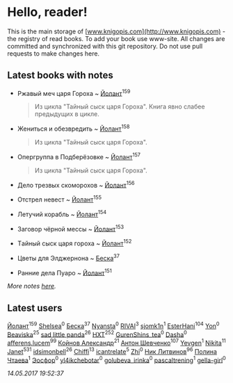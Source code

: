 # Hello, reader!
This is the main storage of [www.knigopis.com](http://www.knigopis.com) - the registry of read books.
To add your book use www-site. All changes are committed and synchronized with this git repository.
Do not use pull requests to make changes here.


## Latest books with notes
* Ржавый меч царя Гороха ~ [Йолант](users/104/104690883692185089260-google)<sup>159</sup>
    > Из цикла "Тайный сыск царя Гороха". Книга явно слабее предыдущих в цикле.

* Жениться и обезвредить ~ [Йолант](users/104/104690883692185089260-google)<sup>158</sup>
    > Из цикла "Тайный сыск царя Гороха".

* Опергруппа в Подберёзовке ~ [Йолант](users/104/104690883692185089260-google)<sup>157</sup>
    > Из цикла "Тайный сыск царя Гороха".

* Дело трезвых скоморохов ~ [Йолант](users/104/104690883692185089260-google)<sup>156</sup>

* Отстрел невест ~ [Йолант](users/104/104690883692185089260-google)<sup>155</sup>

* Летучий корабль ~ [Йолант](users/104/104690883692185089260-google)<sup>154</sup>

* Заговор чёрной мессы ~ [Йолант](users/104/104690883692185089260-google)<sup>153</sup>

* Tайный сыск царя гороха ~ [Йолант](users/104/104690883692185089260-google)<sup>152</sup>

* Цветы для Элджернона ~ [Беска](users/157/1577468-vkontakte)<sup>37</sup>

* Ранние дела Пуаро ~ [Йолант](users/104/104690883692185089260-google)<sup>151</sup>


_More notes [here](latest_books_with_notes.md)._


## Latest users
[Йолант](users/104/104690883692185089260-google)<sup>159</sup> 
[Shelsea](users/967/9675370869020666520-mailru)<sup>0</sup> 
[Беска](users/157/1577468-vkontakte)<sup>37</sup> 
[Nyansta](users/241/241453083-vkontakte)<sup>0</sup> 
[RIVAI](users/105/105617470861273678190-google)<sup>3</sup> 
[sjomk1n](users/243/243975624-vkontakte)<sup>1</sup> 
[EsterHani](users/305/30558181-vkontakte)<sup>104</sup> 
[Yon](users/103/10348899-vkontakte)<sup>0</sup> 
[Beaviska](users/102/10202544960024508-facebook)<sup>25</sup> 
[sad little panda](users/188/1882525281990290-facebook)<sup>26</sup> 
[HXT](users/100/100002563462782-facebook)<sup>252</sup> 
[GurenShins_tea](users/712/712242609159274496-twitter)<sup>0</sup> 
[Dasha](users/130/13015628898852979311-mailru)<sup>0</sup> 
[afferens.lucem](users/196/196071655-vkontakte)<sup>99</sup> 
[Койнов Александр](users/414/414040473-vkontakte)<sup>21</sup> 
[Антон Шевченко](users/339/339786161-vkontakte)<sup>107</sup> 
[Yevgen](users/100/100001921022265-facebook)<sup>1</sup> 
[Nikita](users/100/100684315-vkontakte)<sup>11</sup> 
[Janet](users/205/20565064-vkontakte)<sup>531</sup> 
[idsimonbell](users/380/380554090-vkontakte)<sup>26</sup> 
[Chiffi](users/105/105831994080785626680-google)<sup>13</sup> 
[icantrelate](users/111/111003752220369872386-googleplus)<sup>5</sup> 
[Zhi](users/104/104502610850806942588-google)<sup>0</sup> 
[Ник Литвинов](users/241/241974816-vkontakte)<sup>96</sup> 
[Полина Чтаева](users/182/18209789998000712034-mailru)<sup>1</sup> 
[Эосфор](users/193/1931089343792598-facebook)<sup>0</sup> 
[yl4ikchebotar](users/651/65177110-vkontakte)<sup>0</sup> 
[golubeva_irinka](users/208/20867638-vkontakte)<sup>0</sup> 
[pascaltrening](users/116/1168869274-facebook)<sup>1</sup> 
[gella-girl](users/421/42198251-vkontakte)<sup>0</sup> 


_14.05.2017 19:52:37_
